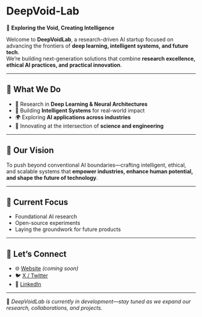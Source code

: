 # DeepVoid-Lab

🌌 **Exploring the Void, Creating Intelligence**  

Welcome to **DeepVoidLab**, a research-driven AI startup focused on advancing the frontiers of **deep learning, intelligent systems, and future tech**.  
We’re building next-generation solutions that combine **research excellence, ethical AI practices, and practical innovation**.  

---

## 🔬 What We Do
- 🚀 Research in **Deep Learning & Neural Architectures**  
- 🤖 Building **Intelligent Systems** for real-world impact  
- 🌍 Exploring **AI applications across industries**  
- 🧩 Innovating at the intersection of **science and engineering**  

---

## 🌟 Our Vision
To push beyond conventional AI boundaries—crafting intelligent, ethical, and scalable systems that **empower industries, enhance human potential, and shape the future of technology**.  

---

## 📂 Current Focus
- Foundational AI research  
- Open-source experiments  
- Laying the groundwork for future products  

---

## 🤝 Let’s Connect
- 🌐 [Website](#) _(coming soon)_  
- 🐦 [X / Twitter](https://x.com/VoidLab34558)  
- 💼 [LinkedIn](https://www.linkedin.com/in/deepvoid-lab/)  

---

📌 *DeepVoidLab is currently in development—stay tuned as we expand our research, collaborations, and projects.*  

